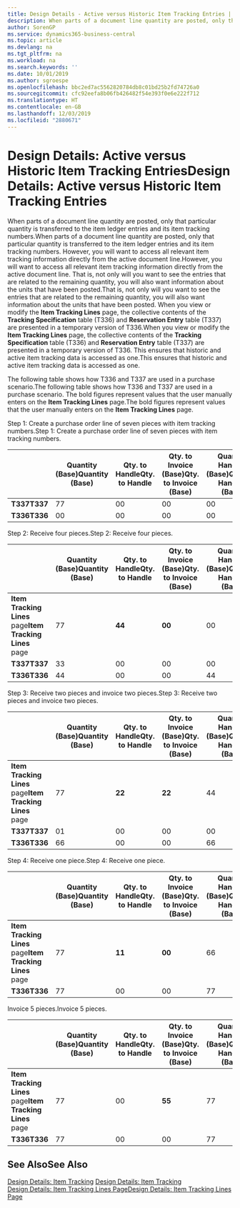 ```yaml
---
title: Design Details - Active versus Historic Item Tracking Entries | Microsoft Docs
description: When parts of a document line quantity are posted, only that particular quantity is transferred to the item ledger entries and its item tracking numbers. However, you will want to access all relevant item tracking information directly from the active document line. That is, not only will you want to see the entries that are related to the remaining quantity, you will also want information about the units that have been posted. When you view or modify the **Item Tracking Lines** page, the collective contents of the **Tracking Specification** table (T336) and **Reservation Entry** table (T337) are presented in a temporary version of T336. This ensures that historic and active item tracking data is accessed as one.
author: SorenGP
ms.service: dynamics365-business-central
ms.topic: article
ms.devlang: na
ms.tgt_pltfrm: na
ms.workload: na
ms.search.keywords: ''
ms.date: 10/01/2019
ms.author: sgroespe
ms.openlocfilehash: bbc2ed7ac5562820784db8c01bd25b2fd74726a0
ms.sourcegitcommit: cfc92eefa8b06fb426482f54e393f0e6e222f712
ms.translationtype: HT
ms.contentlocale: en-GB
ms.lasthandoff: 12/03/2019
ms.locfileid: "2880671"
---
```

# <a name="design-details-active-versus-historic-item-tracking-entries"></a><span data-ttu-id="0d30a-107">Design Details: Active versus Historic Item Tracking Entries</span><span class="sxs-lookup"><span data-stu-id="0d30a-107">Design Details: Active versus Historic Item Tracking Entries</span></span>
<span data-ttu-id="0d30a-108">When parts of a document line quantity are posted, only that particular quantity is transferred to the item ledger entries and its item tracking numbers.</span><span class="sxs-lookup"><span data-stu-id="0d30a-108">When parts of a document line quantity are posted, only that particular quantity is transferred to the item ledger entries and its item tracking numbers.</span></span> <span data-ttu-id="0d30a-109">However, you will want to access all relevant item tracking information directly from the active document line.</span><span class="sxs-lookup"><span data-stu-id="0d30a-109">However, you will want to access all relevant item tracking information directly from the active document line.</span></span> <span data-ttu-id="0d30a-110">That is, not only will you want to see the entries that are related to the remaining quantity, you will also want information about the units that have been posted.</span><span class="sxs-lookup"><span data-stu-id="0d30a-110">That is, not only will you want to see the entries that are related to the remaining quantity, you will also want information about the units that have been posted.</span></span> <span data-ttu-id="0d30a-111">When you view or modify the **Item Tracking Lines** page, the collective contents of the **Tracking Specification** table (T336) and **Reservation Entry** table (T337) are presented in a temporary version of T336.</span><span class="sxs-lookup"><span data-stu-id="0d30a-111">When you view or modify the **Item Tracking Lines** page, the collective contents of the **Tracking Specification** table (T336) and **Reservation Entry** table (T337) are presented in a temporary version of T336.</span></span> <span data-ttu-id="0d30a-112">This ensures that historic and active item tracking data is accessed as one.</span><span class="sxs-lookup"><span data-stu-id="0d30a-112">This ensures that historic and active item tracking data is accessed as one.</span></span>  

 <span data-ttu-id="0d30a-113">The following table shows how T336 and T337 are used in a purchase scenario.</span><span class="sxs-lookup"><span data-stu-id="0d30a-113">The following table shows how T336 and T337 are used in a purchase scenario.</span></span> <span data-ttu-id="0d30a-114">The bold figures represent values that the user manually enters on the **Item Tracking Lines** page.</span><span class="sxs-lookup"><span data-stu-id="0d30a-114">The bold figures represent values that the user manually enters on the **Item Tracking Lines** page.</span></span>  

 <span data-ttu-id="0d30a-115">Step 1: Create a purchase order line of seven pieces with item tracking numbers.</span><span class="sxs-lookup"><span data-stu-id="0d30a-115">Step 1: Create a purchase order line of seven pieces with item tracking numbers.</span></span>  

||<span data-ttu-id="0d30a-116">**Quantity (Base)**</span><span class="sxs-lookup"><span data-stu-id="0d30a-116">**Quantity (Base)**</span></span>|<span data-ttu-id="0d30a-117">**Qty. to Handle**</span><span class="sxs-lookup"><span data-stu-id="0d30a-117">**Qty. to Handle**</span></span>|<span data-ttu-id="0d30a-118">**Qty. to Invoice (Base)**</span><span class="sxs-lookup"><span data-stu-id="0d30a-118">**Qty. to Invoice (Base)**</span></span>|<span data-ttu-id="0d30a-119">**Quantity Handled (Base)**</span><span class="sxs-lookup"><span data-stu-id="0d30a-119">**Quantity Handled (Base)**</span></span>|<span data-ttu-id="0d30a-120">**Quantity Invoiced (Base)**</span><span class="sxs-lookup"><span data-stu-id="0d30a-120">**Quantity Invoiced (Base)**</span></span>|  
|-|----------------------------------------------|--------------------------------------------|------------------------------------------------------|-------------------------------------------------------|--------------------------------------------------------|  
|<span data-ttu-id="0d30a-121">**T337**</span><span class="sxs-lookup"><span data-stu-id="0d30a-121">**T337**</span></span>|<span data-ttu-id="0d30a-122">7</span><span class="sxs-lookup"><span data-stu-id="0d30a-122">7</span></span>|<span data-ttu-id="0d30a-123">0</span><span class="sxs-lookup"><span data-stu-id="0d30a-123">0</span></span>|<span data-ttu-id="0d30a-124">0</span><span class="sxs-lookup"><span data-stu-id="0d30a-124">0</span></span>|<span data-ttu-id="0d30a-125">0</span><span class="sxs-lookup"><span data-stu-id="0d30a-125">0</span></span>|<span data-ttu-id="0d30a-126">0</span><span class="sxs-lookup"><span data-stu-id="0d30a-126">0</span></span>|  
|<span data-ttu-id="0d30a-127">**T336**</span><span class="sxs-lookup"><span data-stu-id="0d30a-127">**T336**</span></span>|<span data-ttu-id="0d30a-128">0</span><span class="sxs-lookup"><span data-stu-id="0d30a-128">0</span></span>|<span data-ttu-id="0d30a-129">0</span><span class="sxs-lookup"><span data-stu-id="0d30a-129">0</span></span>|<span data-ttu-id="0d30a-130">0</span><span class="sxs-lookup"><span data-stu-id="0d30a-130">0</span></span>|<span data-ttu-id="0d30a-131">0</span><span class="sxs-lookup"><span data-stu-id="0d30a-131">0</span></span>|<span data-ttu-id="0d30a-132">0</span><span class="sxs-lookup"><span data-stu-id="0d30a-132">0</span></span>|  

 <span data-ttu-id="0d30a-133">Step 2: Receive four pieces.</span><span class="sxs-lookup"><span data-stu-id="0d30a-133">Step 2: Receive four pieces.</span></span>  

||<span data-ttu-id="0d30a-134">**Quantity (Base)**</span><span class="sxs-lookup"><span data-stu-id="0d30a-134">**Quantity (Base)**</span></span>|<span data-ttu-id="0d30a-135">**Qty. to Handle**</span><span class="sxs-lookup"><span data-stu-id="0d30a-135">**Qty. to Handle**</span></span>|<span data-ttu-id="0d30a-136">**Qty. to Invoice (Base)**</span><span class="sxs-lookup"><span data-stu-id="0d30a-136">**Qty. to Invoice (Base)**</span></span>|<span data-ttu-id="0d30a-137">**Quantity Handled (Base)**</span><span class="sxs-lookup"><span data-stu-id="0d30a-137">**Quantity Handled (Base)**</span></span>|<span data-ttu-id="0d30a-138">**Quantity Invoiced (Base)**</span><span class="sxs-lookup"><span data-stu-id="0d30a-138">**Quantity Invoiced (Base)**</span></span>|  
|-|----------------------------------------------|--------------------------------------------|------------------------------------------------------|-------------------------------------------------------|--------------------------------------------------------|  
|<span data-ttu-id="0d30a-139">**Item Tracking Lines** page</span><span class="sxs-lookup"><span data-stu-id="0d30a-139">**Item Tracking Lines** page</span></span>|<span data-ttu-id="0d30a-140">7</span><span class="sxs-lookup"><span data-stu-id="0d30a-140">7</span></span>|<span data-ttu-id="0d30a-141">**4**</span><span class="sxs-lookup"><span data-stu-id="0d30a-141">**4**</span></span>|<span data-ttu-id="0d30a-142">**0**</span><span class="sxs-lookup"><span data-stu-id="0d30a-142">**0**</span></span>|<span data-ttu-id="0d30a-143">0</span><span class="sxs-lookup"><span data-stu-id="0d30a-143">0</span></span>|<span data-ttu-id="0d30a-144">0</span><span class="sxs-lookup"><span data-stu-id="0d30a-144">0</span></span>|  
|<span data-ttu-id="0d30a-145">**T337**</span><span class="sxs-lookup"><span data-stu-id="0d30a-145">**T337**</span></span>|<span data-ttu-id="0d30a-146">3</span><span class="sxs-lookup"><span data-stu-id="0d30a-146">3</span></span>|<span data-ttu-id="0d30a-147">0</span><span class="sxs-lookup"><span data-stu-id="0d30a-147">0</span></span>|<span data-ttu-id="0d30a-148">0</span><span class="sxs-lookup"><span data-stu-id="0d30a-148">0</span></span>|<span data-ttu-id="0d30a-149">0</span><span class="sxs-lookup"><span data-stu-id="0d30a-149">0</span></span>|<span data-ttu-id="0d30a-150">0</span><span class="sxs-lookup"><span data-stu-id="0d30a-150">0</span></span>|  
|<span data-ttu-id="0d30a-151">**T336**</span><span class="sxs-lookup"><span data-stu-id="0d30a-151">**T336**</span></span>|<span data-ttu-id="0d30a-152">4</span><span class="sxs-lookup"><span data-stu-id="0d30a-152">4</span></span>|<span data-ttu-id="0d30a-153">0</span><span class="sxs-lookup"><span data-stu-id="0d30a-153">0</span></span>|<span data-ttu-id="0d30a-154">0</span><span class="sxs-lookup"><span data-stu-id="0d30a-154">0</span></span>|<span data-ttu-id="0d30a-155">4</span><span class="sxs-lookup"><span data-stu-id="0d30a-155">4</span></span>|<span data-ttu-id="0d30a-156">0</span><span class="sxs-lookup"><span data-stu-id="0d30a-156">0</span></span>|  

 <span data-ttu-id="0d30a-157">Step 3: Receive two pieces and invoice two pieces.</span><span class="sxs-lookup"><span data-stu-id="0d30a-157">Step 3: Receive two pieces and invoice two pieces.</span></span>  

||<span data-ttu-id="0d30a-158">**Quantity (Base)**</span><span class="sxs-lookup"><span data-stu-id="0d30a-158">**Quantity (Base)**</span></span>|<span data-ttu-id="0d30a-159">**Qty. to Handle**</span><span class="sxs-lookup"><span data-stu-id="0d30a-159">**Qty. to Handle**</span></span>|<span data-ttu-id="0d30a-160">**Qty. to Invoice (Base)**</span><span class="sxs-lookup"><span data-stu-id="0d30a-160">**Qty. to Invoice (Base)**</span></span>|<span data-ttu-id="0d30a-161">**Quantity Handled (Base)**</span><span class="sxs-lookup"><span data-stu-id="0d30a-161">**Quantity Handled (Base)**</span></span>|<span data-ttu-id="0d30a-162">**Quantity Invoiced (Base)**</span><span class="sxs-lookup"><span data-stu-id="0d30a-162">**Quantity Invoiced (Base)**</span></span>|  
|-|----------------------------------------------|--------------------------------------------|------------------------------------------------------|-------------------------------------------------------|--------------------------------------------------------|  
|<span data-ttu-id="0d30a-163">**Item Tracking Lines** page</span><span class="sxs-lookup"><span data-stu-id="0d30a-163">**Item Tracking Lines** page</span></span>|<span data-ttu-id="0d30a-164">7</span><span class="sxs-lookup"><span data-stu-id="0d30a-164">7</span></span>|<span data-ttu-id="0d30a-165">**2**</span><span class="sxs-lookup"><span data-stu-id="0d30a-165">**2**</span></span>|<span data-ttu-id="0d30a-166">**2**</span><span class="sxs-lookup"><span data-stu-id="0d30a-166">**2**</span></span>|<span data-ttu-id="0d30a-167">4</span><span class="sxs-lookup"><span data-stu-id="0d30a-167">4</span></span>|<span data-ttu-id="0d30a-168">0</span><span class="sxs-lookup"><span data-stu-id="0d30a-168">0</span></span>|  
|<span data-ttu-id="0d30a-169">**T337**</span><span class="sxs-lookup"><span data-stu-id="0d30a-169">**T337**</span></span>|<span data-ttu-id="0d30a-170">0</span><span class="sxs-lookup"><span data-stu-id="0d30a-170">1</span></span>|<span data-ttu-id="0d30a-171">0</span><span class="sxs-lookup"><span data-stu-id="0d30a-171">0</span></span>|<span data-ttu-id="0d30a-172">0</span><span class="sxs-lookup"><span data-stu-id="0d30a-172">0</span></span>|<span data-ttu-id="0d30a-173">0</span><span class="sxs-lookup"><span data-stu-id="0d30a-173">0</span></span>|<span data-ttu-id="0d30a-174">0</span><span class="sxs-lookup"><span data-stu-id="0d30a-174">0</span></span>|  
|<span data-ttu-id="0d30a-175">**T336**</span><span class="sxs-lookup"><span data-stu-id="0d30a-175">**T336**</span></span>|<span data-ttu-id="0d30a-176">6</span><span class="sxs-lookup"><span data-stu-id="0d30a-176">6</span></span>|<span data-ttu-id="0d30a-177">0</span><span class="sxs-lookup"><span data-stu-id="0d30a-177">0</span></span>|<span data-ttu-id="0d30a-178">0</span><span class="sxs-lookup"><span data-stu-id="0d30a-178">0</span></span>|<span data-ttu-id="0d30a-179">6</span><span class="sxs-lookup"><span data-stu-id="0d30a-179">6</span></span>|<span data-ttu-id="0d30a-180">2</span><span class="sxs-lookup"><span data-stu-id="0d30a-180">2</span></span>|  

 <span data-ttu-id="0d30a-181">Step 4: Receive one piece.</span><span class="sxs-lookup"><span data-stu-id="0d30a-181">Step 4: Receive one piece.</span></span>  

||<span data-ttu-id="0d30a-182">**Quantity (Base)**</span><span class="sxs-lookup"><span data-stu-id="0d30a-182">**Quantity (Base)**</span></span>|<span data-ttu-id="0d30a-183">**Qty. to Handle**</span><span class="sxs-lookup"><span data-stu-id="0d30a-183">**Qty. to Handle**</span></span>|<span data-ttu-id="0d30a-184">**Qty. to Invoice (Base)**</span><span class="sxs-lookup"><span data-stu-id="0d30a-184">**Qty. to Invoice (Base)**</span></span>|<span data-ttu-id="0d30a-185">**Quantity Handled (Base)**</span><span class="sxs-lookup"><span data-stu-id="0d30a-185">**Quantity Handled (Base)**</span></span>|<span data-ttu-id="0d30a-186">**Quantity Invoiced (Base)**</span><span class="sxs-lookup"><span data-stu-id="0d30a-186">**Quantity Invoiced (Base)**</span></span>|  
|-|----------------------------------------------|--------------------------------------------|------------------------------------------------------|-------------------------------------------------------|--------------------------------------------------------|  
|<span data-ttu-id="0d30a-187">**Item Tracking Lines** page</span><span class="sxs-lookup"><span data-stu-id="0d30a-187">**Item Tracking Lines** page</span></span>|<span data-ttu-id="0d30a-188">7</span><span class="sxs-lookup"><span data-stu-id="0d30a-188">7</span></span>|<span data-ttu-id="0d30a-189">**1**</span><span class="sxs-lookup"><span data-stu-id="0d30a-189">**1**</span></span>|<span data-ttu-id="0d30a-190">**0**</span><span class="sxs-lookup"><span data-stu-id="0d30a-190">**0**</span></span>|<span data-ttu-id="0d30a-191">6</span><span class="sxs-lookup"><span data-stu-id="0d30a-191">6</span></span>|<span data-ttu-id="0d30a-192">2</span><span class="sxs-lookup"><span data-stu-id="0d30a-192">2</span></span>|  
|<span data-ttu-id="0d30a-193">**T336**</span><span class="sxs-lookup"><span data-stu-id="0d30a-193">**T336**</span></span>|<span data-ttu-id="0d30a-194">7</span><span class="sxs-lookup"><span data-stu-id="0d30a-194">7</span></span>|<span data-ttu-id="0d30a-195">0</span><span class="sxs-lookup"><span data-stu-id="0d30a-195">0</span></span>|<span data-ttu-id="0d30a-196">0</span><span class="sxs-lookup"><span data-stu-id="0d30a-196">0</span></span>|<span data-ttu-id="0d30a-197">7</span><span class="sxs-lookup"><span data-stu-id="0d30a-197">7</span></span>|<span data-ttu-id="0d30a-198">2</span><span class="sxs-lookup"><span data-stu-id="0d30a-198">2</span></span>|  

 <span data-ttu-id="0d30a-199">Invoice 5 pieces.</span><span class="sxs-lookup"><span data-stu-id="0d30a-199">Invoice 5 pieces.</span></span>  

||<span data-ttu-id="0d30a-200">**Quantity (Base)**</span><span class="sxs-lookup"><span data-stu-id="0d30a-200">**Quantity (Base)**</span></span>|<span data-ttu-id="0d30a-201">**Qty. to Handle**</span><span class="sxs-lookup"><span data-stu-id="0d30a-201">**Qty. to Handle**</span></span>|<span data-ttu-id="0d30a-202">**Qty. to Invoice (Base)**</span><span class="sxs-lookup"><span data-stu-id="0d30a-202">**Qty. to Invoice (Base)**</span></span>|<span data-ttu-id="0d30a-203">**Quantity Handled (Base)**</span><span class="sxs-lookup"><span data-stu-id="0d30a-203">**Quantity Handled (Base)**</span></span>|<span data-ttu-id="0d30a-204">**Quantity Invoiced (Base)**</span><span class="sxs-lookup"><span data-stu-id="0d30a-204">**Quantity Invoiced (Base)**</span></span>|  
|-|----------------------------------------------|--------------------------------------------|------------------------------------------------------|-------------------------------------------------------|--------------------------------------------------------|  
|<span data-ttu-id="0d30a-205">**Item Tracking Lines** page</span><span class="sxs-lookup"><span data-stu-id="0d30a-205">**Item Tracking Lines** page</span></span>|<span data-ttu-id="0d30a-206">7</span><span class="sxs-lookup"><span data-stu-id="0d30a-206">7</span></span>|<span data-ttu-id="0d30a-207">0</span><span class="sxs-lookup"><span data-stu-id="0d30a-207">0</span></span>|<span data-ttu-id="0d30a-208">**5**</span><span class="sxs-lookup"><span data-stu-id="0d30a-208">**5**</span></span>|<span data-ttu-id="0d30a-209">7</span><span class="sxs-lookup"><span data-stu-id="0d30a-209">7</span></span>|<span data-ttu-id="0d30a-210">2</span><span class="sxs-lookup"><span data-stu-id="0d30a-210">2</span></span>|  
|<span data-ttu-id="0d30a-211">**T336**</span><span class="sxs-lookup"><span data-stu-id="0d30a-211">**T336**</span></span>|<span data-ttu-id="0d30a-212">7</span><span class="sxs-lookup"><span data-stu-id="0d30a-212">7</span></span>|<span data-ttu-id="0d30a-213">0</span><span class="sxs-lookup"><span data-stu-id="0d30a-213">0</span></span>|<span data-ttu-id="0d30a-214">0</span><span class="sxs-lookup"><span data-stu-id="0d30a-214">0</span></span>|<span data-ttu-id="0d30a-215">7</span><span class="sxs-lookup"><span data-stu-id="0d30a-215">7</span></span>|<span data-ttu-id="0d30a-216">7</span><span class="sxs-lookup"><span data-stu-id="0d30a-216">7</span></span>|  

## <a name="see-also"></a><span data-ttu-id="0d30a-217">See Also</span><span class="sxs-lookup"><span data-stu-id="0d30a-217">See Also</span></span>  
 <span data-ttu-id="0d30a-218">[Design Details: Item Tracking](design-details-item-tracking.md) </span><span class="sxs-lookup"><span data-stu-id="0d30a-218">[Design Details: Item Tracking](design-details-item-tracking.md) </span></span>  
 [<span data-ttu-id="0d30a-219">Design Details: Item Tracking Lines Page</span><span class="sxs-lookup"><span data-stu-id="0d30a-219">Design Details: Item Tracking Lines Page</span></span>](design-details-item-tracking-lines-window.md)
